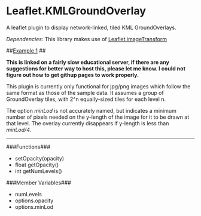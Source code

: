 # Leaflet.KMLGroundOverlay
A leaflet plugin to display network-linked, tiled KML GroundOverlays.

*Dependencies:* This library makes use of [Leaflet.imageTransform](https://github.com/ScanEx/Leaflet.imageTransform)

##[Example 1](http://terpconnect.umd.edu/~acartas/Leaflet.KMLGroundOverlay/examples/ex1.html) ##

**This is linked on a fairly slow educational server, if there are any suggestions for better way to host this, please let me know. I could not figure out how to get githup pages to work properly.**

This plugin is currently only functional for jpg/png images which follow the same format as those of the sample data. It assumes a group of GroundOverlay tiles, with 2^n equally-sized tiles for each level n.

The option *minLod* is not accurately named, but indicates a minimum number of pixels needed on the y-length of the image for it to be drawn at that level. The overlay currently disappears if y-length is less than *minLod/4*.

----------

###Functions###

- setOpacity(opacity)
- float getOpacity()
- int getNumLevels()

###Member Variables###

- numLevels
- options.opacity
- options.minLod




